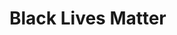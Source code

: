 # Black Lives Matter <script> generator form
This application is meant to be used in combination with the [BLM Banner](https://github.com/draftedus/blm-banner) project

It allows users to generate the injection script with a different company name and colors.

### Customize the DOM Injection Root

If you'd like to embed this script on your own site, but don't want to use an element with the `id="root"`, you can pass the element ID you'd like the script to inject into via the `data-inject-id` tag on the script.

```javascript
<script src="dist/blm.generator.js" data-inject-id="blmRoot"></script>
```

NOTE: For now, you need to make sure that the element you're injecting into exists by the time this script is invoked. Generally this means putting the script at the bottom of the `<body>`

### Development

First things first, run `npm ci` in order to install the dependencies you will need to develop the project.



In the project directory, you can run:

### `npm start`

Runs the app in the development mode.<br />
Open [http://localhost:3000](http://localhost:3000) to view it in the browser.

The page will reload if you make edits.<br />
You will also see any lint errors in the console.

### `npm run build`

Builds the bundle for production using `rollup` to the `dist` folder.<br />
It correctly bundles React in production mode and optimizes the build for the best performance.
